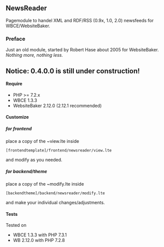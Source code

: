 ## NewsReader
Pagemodule to handel XML and RDF/RSS (0.9x, 1.0, 2.0) newsfeeds for WBCE/WebsiteBaker.

### Preface
Just an old module, started by Robert Hase about 2005 for WebsiteBaker.  
_Nothing more, nothing less._

## Notice: 0.4.0.0 is still under construction!

#### Require
- PHP >= 7.2.x
- WBCE 1.3.3
- WebsiteBaker 2.12.0 (2.12.1 recommended)

#### Customize
##### for frontend
place a copy of the ~view.lte inside
```code  
[frontendtemplate]/frontend/newsreader/view.lte
```
and modify as you needed.

##### for backend/theme
place a copy of the ~modify.lte inside
```code  
[backendtheme]/backend/newsreader/modify.lte
```
and make your individual changes/adjustments.

#### Tests
Tested on
- WBCE 1.3.3 with PHP 7.3.1
- WB 2.12.0 with PHP 7.2.8


